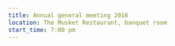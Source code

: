 ```yaml
---
title: Annual general meeting 2016
location: The Musket Restaurant, banquet room
start_time: 7:00 pm
---
```

